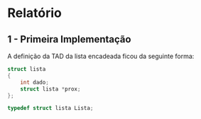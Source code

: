 # Relatório

## 1 - Primeira Implementação

A definição da TAD da lista encadeada ficou da seguinte forma:

```c
struct lista
{
    int dado;
    struct lista *prox;
};

typedef struct lista Lista;
```
